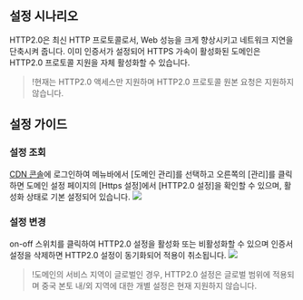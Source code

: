 

## 설정 시나리오
HTTP2.0은 최신 HTTP 프로토콜로서, Web 성능을 크게 향상시키고 네트워크 지연을 단축시켜 줍니다. 이미 인증서가 설정되어 HTTPS 가속이 활성화된 도메인은 HTTP2.0 프로토콜 지원을 자체 활성화할 수 있습니다.
> !현재는 HTTP2.0 액세스만 지원하며 HTTP2.0 프로토콜 원본 요청은 지원하지 않습니다.


## 설정 가이드
### 설정 조회
[CDN 콘솔](https://console.cloud.tencent.com/cdn)에 로그인하여 메뉴바에서 [도메인 관리]를 선택하고 오른쪽의 [관리]를 클릭하면 도메인 설정 페이지의 [Https 설정]에서 [HTTP2.0 설정]을 확인할 수 있으며, 활성화 상태로 기본 설정되어 있습니다.
![](https://main.qcloudimg.com/raw/78075916f06b8cc5b03a75ac86786fe3.png)

### 설정 변경
on-off 스위치를 클릭하여 HTTP2.0 설정을 활성화 또는 비활성화할 수 있으며 인증서 설정을 삭제하면 HTTP2.0 설정이 동기화되어 적용이 취소됩니다.
![](https://main.qcloudimg.com/raw/b4e746132ced3995845c0af895408324.png)

> !도메인의 서비스 지역이 글로벌인 경우, HTTP2.0 설정은 글로벌 범위에 적용되며 중국 본토 내/외 지역에 대한 개별 설정은 현재 지원하지 않습니다.
> 